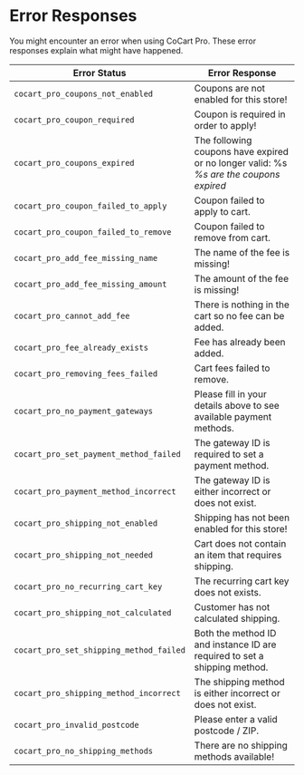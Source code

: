 # Error Responses #

You might encounter an error when using CoCart Pro. These error responses explain what might have happened.

| Error Status                            | Error Response |
| --------------------------------------- | -------------- |
| `cocart_pro_coupons_not_enabled`        | Coupons are not enabled for this store! |
| `cocart_pro_coupon_required`            | Coupon is required in order to apply! |
| `cocart_pro_coupons_expired`            | The following coupons have expired or no longer valid: %s <i class="label label-info">%s are the coupons expired</i> |
| `cocart_pro_coupon_failed_to_apply`     | Coupon failed to apply to cart. |
| `cocart_pro_coupon_failed_to_remove`    | Coupon failed to remove from cart. |
| `cocart_pro_add_fee_missing_name`       | The name of the fee is missing! |
| `cocart_pro_add_fee_missing_amount`     | The amount of the fee is missing! |
| `cocart_pro_cannot_add_fee`             | There is nothing in the cart so no fee can be added. |
| `cocart_pro_fee_already_exists`         | Fee has already been added. |
| `cocart_pro_removing_fees_failed`       | Cart fees failed to remove. |
| `cocart_pro_no_payment_gateways`        | Please fill in your details above to see available payment methods. |
| `cocart_pro_set_payment_method_failed`  | The gateway ID is required to set a payment method. |
| `cocart_pro_payment_method_incorrect`   | The gateway ID is either incorrect or does not exist. |
| `cocart_pro_shipping_not_enabled`       | Shipping has not been enabled for this store! |
| `cocart_pro_shipping_not_needed`        | Cart does not contain an item that requires shipping. |
| `cocart_pro_no_recurring_cart_key`      | The recurring cart key does not exists. |
| `cocart_pro_shipping_not_calculated`    | Customer has not calculated shipping. |
| `cocart_pro_set_shipping_method_failed` | Both the method ID and instance ID are required to set a shipping method. |
| `cocart_pro_shipping_method_incorrect`  | The shipping method is either incorrect or does not exist. |
| `cocart_pro_invalid_postcode`           | Please enter a valid postcode / ZIP. |
| `cocart_pro_no_shipping_methods`        | There are no shipping methods available! |
